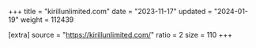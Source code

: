 +++
title = "kirillunlimited.com"
date = "2023-11-17"
updated = "2024-01-19"
weight = 112439

[extra]
source = "https://kirillunlimited.com/"
ratio = 2
size = 110
+++
